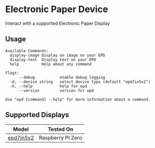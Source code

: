 # Electronic Paper Device

Interact with a supported Electronic Paper Display

## Usage

```shell
Available Commands:
  display-image Display an image on your EPD
  display-text  Display text on your EPD
  help          Help about any command

Flags:
      --debug           enable debug logging
  -d, --device string   select device type (default "epd7in5v2")
  -h, --help            help for epd
      --version         version for epd

Use "epd [command] --help" for more information about a command.
```

## Supported Displays

| Model                                                           | Tested On         |
| --------------------------------------------------------------- | ----------------- |
| [epd7in5v2](https://www.waveshare.com/wiki/7.5inch_e-Paper_HAT) | Raspberry PI Zero |
